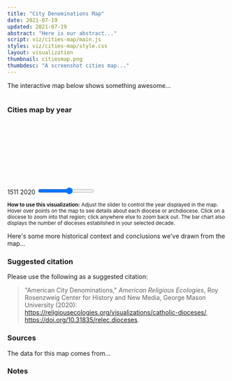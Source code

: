```yaml
---
title: "City Denominations Map"
date: 2021-07-19
updated: 2021-07-19
abstract: "Here is our abstract..."
script: viz/cities-map/main.js
styles: viz/cities-map/style.css
layout: visualization
thumbnail: citiesmap.png
thumbdesc: "A screenshot cities map..."
---
```


The interactive map below shows something awesome...

<div class="viz-block grid-x grid-padding-x">
  <div class="cell medium-12 xlarge-10 large-offset-1">
    <div class="row">
        <div class="columns small-6">
            <div class="large-7 cell" id="state-dropdown"></div>
            <div class="large-7 cell" id="year-dropdown"></div>
            <div class="large-7 cell"id="denomination-dropdown"></div>
            <div class="large-7 cell" id="count-dropdown"></div>
        </div>
    </div>
  </div>
  <div class="cell medium-12 xlarge-10 large-offset-1">
    <h3>Cities map by year</h3>
    <svg id="chrono-map" width="100%"></svg>
  </div>
  <div id="controls" class="cell medium-12 xlarge-10 large-offset-1">
    <div class="grid-x grid-padding-x">
      <div class="cell medium-6 xlarge-6">
        <label for="year" class="float-left">1511</label>
        <label for="year" class="float-right">2020</label>
        <input type="range" id="year" name="year" min="1511" max="2020" step="1" value="1800" />
        <p class="instructions">
          <small><strong>How to use this visualization:</strong> Adjust the slider to control the year displayed in the map. Hover over points on the map to see details about each diocese or archdiocese. Click on a diocese to zoom into that region; click anywhere else to zoom back out. The bar chart also displays the number of dioceses established in your selected decade.</small>
        </p>
      </div>
    </div>
  </div>
</div>

Here's some more historical context and conclusions we've drawn from the map...

### Suggested citation

Please use the following as a suggested citation:

> "American City Denominations," *American Religious Ecologies*, Roy Rosenzweig Center for History and New Media, George Mason University (2020): <https://religiousecologies.org/visualizations/catholic-dioceses/>, <https://doi.org/10.31835/relec.dioceses>.

### Sources

The data for this map comes from...

### Notes

